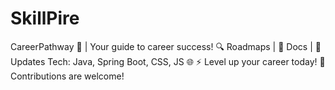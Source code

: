 # SkillPire
CareerPathway 🚀 | Your guide to career success!  🔍 Roadmaps | 📄 Docs | 📢 Updates  Tech: Java, Spring Boot, CSS, JS 🌐  ⚡ Level up your career today!  🤝 Contributions are welcome!
